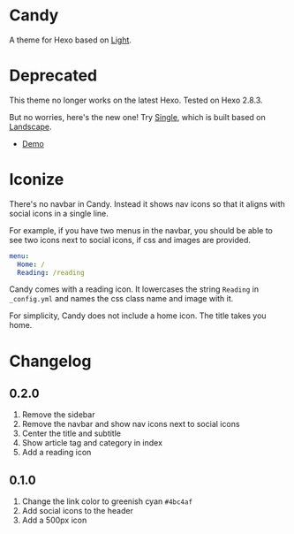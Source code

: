 # Candy
A theme for Hexo based on [Light](https://github.com/tommy351/hexo-theme-light).

# Deprecated
This theme no longer works on the latest Hexo. Tested on Hexo 2.8.3.

But no worries, here's the new one! Try [Single](https://github.com/initrc/hexo-theme-single), which is built based on [Landscape](https://github.com/hexojs/hexo-theme-landscape).
- [Demo](http://initrc.github.io/)

# Iconize
There's no navbar in Candy. Instead it shows nav icons so that it aligns with social icons in a single line.

For example, if you have two menus in the navbar, you should be able to see two icons next to social icons, if css and images are provided.

```yml
menu:
  Home: /
  Reading: /reading
```

Candy comes with a reading icon. It lowercases the string `Reading` in `_config.yml` and names the css class name and image with it.

For simplicity, Candy does not include a home icon. The title takes you home.

# Changelog
## 0.2.0
1. Remove the sidebar
2. Remove the navbar and show nav icons next to social icons
3. Center the title and subtitle
4. Show article tag and category in index
5. Add a reading icon

## 0.1.0
1. Change the link color to greenish cyan `#4bc4af`
2. Add social icons to the header
3. Add a 500px icon
